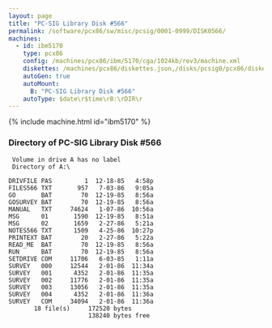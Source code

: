 ```yaml
---
layout: page
title: "PC-SIG Library Disk #566"
permalink: /software/pcx86/sw/misc/pcsig/0001-0999/DISK0566/
machines:
  - id: ibm5170
    type: pcx86
    config: /machines/pcx86/ibm/5170/cga/1024kb/rev3/machine.xml
    diskettes: /machines/pcx86/diskettes.json,/disks/pcsig0/pcx86/diskettes.json
    autoGen: true
    autoMount:
      B: "PC-SIG Library Disk #566"
    autoType: $date\r$time\rB:\rDIR\r
---
```


{% include machine.html id="ibm5170" %}

### Directory of PC-SIG Library Disk #566

     Volume in drive A has no label
     Directory of A:\

    DRIVFILE PAS         1  12-18-85   4:58p
    FILES566 TXT       957   7-03-86   9:05a
    GO       BAT        70  12-19-85   8:56a
    GOSURVEY BAT        70  12-19-85   8:56a
    MANUAL   TXT     74624   1-07-86  10:56a
    MSG      01       1590  12-19-85   8:51a
    MSG      02       1659   2-27-86   5:21a
    NOTES566 TXT      1509   4-25-86  10:27p
    PRINTEXT BAT        20   2-27-86   5:22a
    READ_ME  BAT        70  12-19-85   8:56a
    RUN      BAT        70  12-19-85   8:56a
    SETDRIVE COM     11706   6-03-85   1:11a
    SURVEY   000     12544   2-01-86  11:34a
    SURVEY   001      4352   2-01-86  11:35a
    SURVEY   002     11776   2-01-86  11:35a
    SURVEY   003     13056   2-01-86  11:35a
    SURVEY   004      4352   2-01-86  11:36a
    SURVEY   COM     34094   2-01-86  11:36a
           18 file(s)     172520 bytes
                          138240 bytes free
